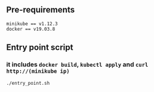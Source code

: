 ## Pre-requirements
```
minikube == v1.12.3
docker == v19.03.8
```

## Entry point script
### it includes `docker build`, `kubectl apply` and `curl http://(minikube ip)`

```
./entry_point.sh
```